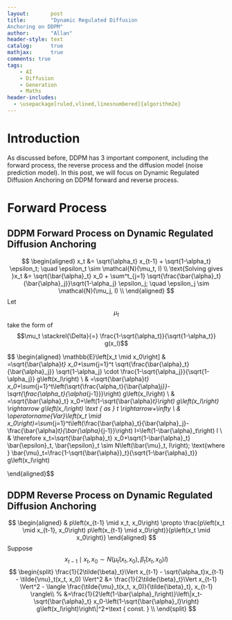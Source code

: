 ```yaml
---
layout:       post
title:        "Dynamic Regulated Diffusion
Anchoring on DDPM"
author:       "Allan"
header-style: text
catalog:      true
mathjax:      true
comments: true
tags:
    - AI
    - Diffusion
    - Generation
    - Maths
header-includes:
  - \usepackage[ruled,vlined,linesnumbered]{algorithm2e}
---
```


# Introduction

As discussed before, DDPM has 3 important component, including the forward process, the reverse process and the diffusion model (noise prediction model). In this post, we will focus on Dynamic Regulated Diffusion
Anchoring on DDPM forward and reverse process.

# Forward Process
## DDPM Forward Process on Dynamic Regulated Diffusion Anchoring
$$
\begin{aligned}
    x_t &= \sqrt{\alpha_t} x_{t-1} + \sqrt{1-\alpha_t} \epsilon_t; \quad \epsilon_t \sim \mathcal{N}(\mu_t, I) \\
    \text{Solving gives }x_t &= \sqrt{\bar{\alpha}_t} x_0 + \sum^t_{j=1} \sqrt{\frac{\bar{\alpha}_t}{\bar{\alpha}_j}}\sqrt{1-\alpha_j} \epsilon_j; \quad \epsilon_j \sim \mathcal{N}(\mu_j, I) \\
\end{aligned}
$$
Let $$\mu_t$$ take the form of $$\mu_t \stackrel{\Delta}{=} \frac{1-\sqrt{\alpha_t}}{\sqrt{1-\alpha_t}} g(x_l)$$

$$
\begin{aligned}
\mathbb{E}\left[x_t \mid x_0\right] 
& =\sqrt{\bar{\alpha}_t} x_0+\sum_{j=1}^t \sqrt{\frac{\bar{\alpha}_t}{\bar{\alpha}_j}} \sqrt{1-\alpha_j} \cdot \frac{1-\sqrt{\alpha_j}}{\sqrt{1-\alpha_j}} g\left(x_l\right) \\
& =\sqrt{\bar{\alpha}_t} x_0+\sum_{j=1}^t\left(\sqrt{\frac{\alpha_t}{\bar{\alpha}_j}}-\sqrt{\frac{\alpha_t}{\alpha_{j-1}}}\right) g\left(x_l\right) \\
& =\sqrt{\bar{\alpha}_t} x_0+\left(1-\sqrt{\bar{\alpha}_t}\right) g\left(x_l\right) \rightarrow g\left(x_l\right) \text { as } t \rightarrow+\infty \\
& \operatorname{Var}\left(x_t \mid x_0\right)=\sum_{j=1}^t\left(\frac{\bar{\alpha}_t}{\bar{\alpha}_j}-\frac{\bar{\alpha}_t}{\bar{\alpha}_{j-1}}\right) I=\left(1-\bar{\alpha}_t\right) I \\
& \therefore x_t=\sqrt{\bar{\alpha}_t} x_0+\sqrt{1-\bar{\alpha}_t} \bar{\epsilon}_t, \bar{\epsilon}_t \sim N\left(\bar{\mu}_t, I\right); \text{where } \bar{\mu}_t=\frac{1-\sqrt{\bar{\alpha}}_t}{\sqrt{1-\bar{\alpha}_t}} g\left(x_l\right)

\end{aligned}$$

## DDPM Reverse Process on Dynamic Regulated Diffusion Anchoring

$$
\begin{aligned}
& p\left(x_{t-1} \mid x_t, x_0\right) \propto \frac{p\left(x_t \mid x_{t-1}, x_0\right) p\left(x_{t-1} \mid x_0\right)}{p\left(x_t \mid x_0\right)}
\end{aligned}
$$
Suppose $$x_{t-1} \mid x_t, x_0 \sim N\left(\tilde{\mu}_t\left(x_t, x_0\right), \tilde{\beta}_t\left(x_t, x_0\right) I\right)$$
$$
\begin{split}
\frac{1}{2\tilde{\beta}_t}\Vert x_{t-1} - \sqrt{\alpha_t}x_{t-1} - \tilde{\mu}_t(x_t, x_0) \Vert^2 &=  \frac{1}{2\tilde{\beta}_t}\Vert x_{t-1} \Vert^2 - \langle \frac{\tilde{\mu}_t(x_t, x_0)}{\tilde{\beta}_t}, x_{t-1} \rangle\\
% &=\frac{1}{2\left(1-\bar{\alpha}_l\right)}\left\|x_t-\sqrt{\bar{\alpha}_t} x_0-\left(1-\sqrt{\bar{\alpha}_l}\right) g\left(x_l\right)\right\|^2+\text { const. } \\
\end{split}
$$
